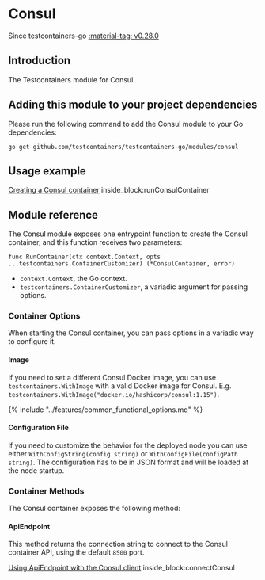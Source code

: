 # Consul

Since testcontainers-go <a href="https://github.com/testcontainers/testcontainers-go/releases/tag/v0.28.0"><span class="tc-version">:material-tag: v0.28.0</span></a>

## Introduction

The Testcontainers module for Consul.

## Adding this module to your project dependencies

Please run the following command to add the Consul module to your Go dependencies:

```
go get github.com/testcontainers/testcontainers-go/modules/consul
```

## Usage example

<!--codeinclude-->
[Creating a Consul container](../../modules/consul/examples_test.go) inside_block:runConsulContainer
<!--/codeinclude-->

## Module reference

The Consul module exposes one entrypoint function to create the Consul container, and this function receives two parameters:

```golang
func RunContainer(ctx context.Context, opts ...testcontainers.ContainerCustomizer) (*ConsulContainer, error)
```

- `context.Context`, the Go context.
- `testcontainers.ContainerCustomizer`, a variadic argument for passing options.

### Container Options

When starting the Consul container, you can pass options in a variadic way to configure it.

#### Image

If you need to set a different Consul Docker image, you can use `testcontainers.WithImage` with a valid Docker image
for Consul. E.g. `testcontainers.WithImage("docker.io/hashicorp/consul:1.15")`.

{% include "../features/common_functional_options.md" %}

#### Configuration File
If you need to customize the behavior for the deployed node you can use either `WithConfigString(config string)` or `WithConfigFile(configPath string)`.
The configuration has to be in JSON format and will be loaded at the node startup.

### Container Methods

The Consul container exposes the following method:

#### ApiEndpoint
This method returns the connection string to connect to the Consul container API, using the default `8500` port.

<!--codeinclude-->
[Using ApiEndpoint with the Consul client](../../modules/consul/examples_test.go) inside_block:connectConsul
<!--/codeinclude-->
